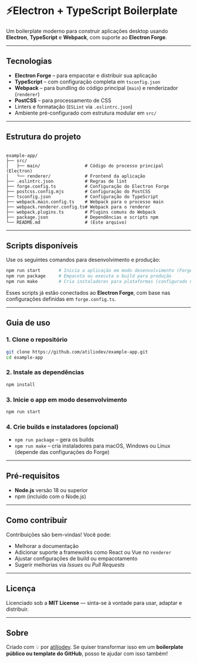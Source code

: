 # ⚡Electron + TypeScript Boilerplate

Um boilerplate moderno para construir aplicações desktop usando **Electron**, **TypeScript** e **Webpack**, com suporte ao **Electron Forge**.

---

##  Tecnologias

- **Electron Forge** – para empacotar e distribuir sua aplicação
- **TypeScript** – com configuração completa em `tsconfig.json`
- **Webpack** – para bundling do código principal (`main`) e renderizador (`renderer`)
- **PostCSS** – para processamento de CSS
- Linters e formatação (`ESLint` via `.eslintrc.json`)
- Ambiente pré-configurado com estrutura modular em `src/`

---

##  Estrutura do projeto

```

example-app/
├── src/
│   ├── main/                 # Código do processo principal (Electron)
│   └── renderer/             # Frontend da aplicação
├── .eslintrc.json            # Regras de lint
├── forge.config.ts           # Configuração do Electron Forge
├── postcss.config.mjs        # Configuração do PostCSS
├── tsconfig.json             # Configuração do TypeScript
├── webpack.main.config.ts    # Webpack para o processo main
├── webpack.renderer.config.ts# Webpack para o renderer
├── webpack.plugins.ts        # Plugins comuns do Webpack
├── package.json              # Dependências e scripts npm
└── README.md                 # (Este arquivo)

````

---

##  Scripts disponíveis

Use os seguintes comandos para desenvolvimento e produção:

```bash
npm run start       # Inicia a aplicação em modo desenvolvimento (Forge)
npm run package     # Empacota ou executa o build para produção
npm run make        # Cria instaladores para plataformas (configurado no Forge)
````

Esses scripts já estão conectados ao **Electron Forge**, com base nas configurações definidas em `forge.config.ts`.

---

## Guia de uso

### 1. Clone o repositório

```bash
git clone https://github.com/atiliodev/example-app.git
cd example-app
```

### 2. Instale as dependências

```bash
npm install
```

### 3. Inicie o app em modo desenvolvimento

```bash
npm run start
```

### 4. Crie builds e instaladores (opcional)

* `npm run package` – gera os builds
* `npm run make` – cria instaladores para macOS, Windows ou Linux (depende das configurações do Forge)

---

## Pré-requisitos

* **Node.js** versão 18 ou superior
* npm (incluído com o Node.js)

---

## Como contribuir

Contribuições são bem-vindas! Você pode:

* Melhorar a documentação
* Adicionar suporte a frameworks como React ou Vue no `renderer`
* Ajustar configurações de build ou empacotamento
* Sugerir melhorias via *Issues* ou *Pull Requests*

---

## Licença

Licenciado sob a **MIT License** — sinta-se à vontade para usar, adaptar e distribuir.

---

## Sobre

Criado com 💡 por [atiliodev](https://github.com/atiliodev).
Se quiser transformar isso em um **boilerplate público ou template do GitHub**, posso te ajudar com isso também!





